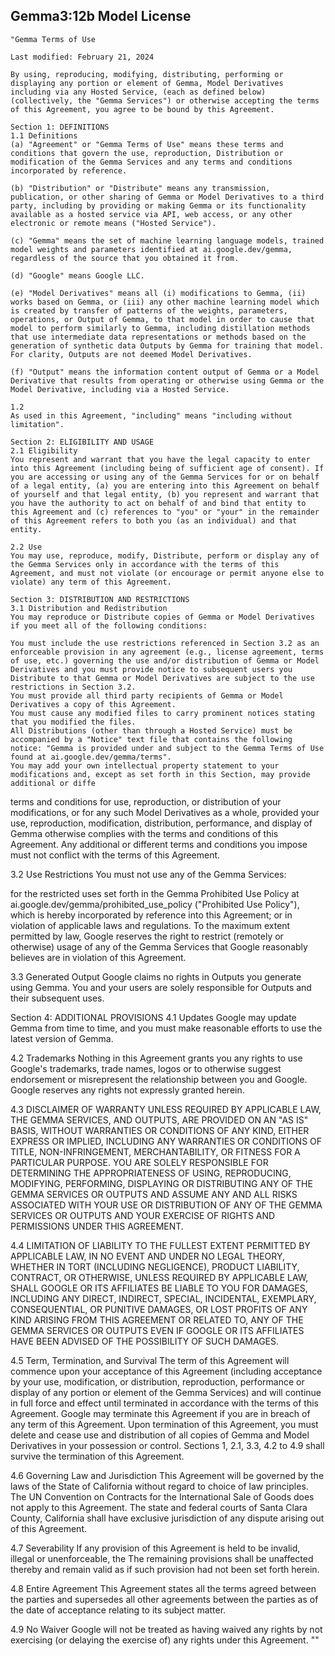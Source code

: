 ## Gemma3:12b Model License

```
"Gemma Terms of Use 

Last modified: February 21, 2024

By using, reproducing, modifying, distributing, performing or displaying any portion or element of Gemma, Model Derivatives including via any Hosted Service, (each as defined below) (collectively, the "Gemma Services") or otherwise accepting the terms of this Agreement, you agree to be bound by this Agreement.

Section 1: DEFINITIONS
1.1 Definitions
(a) "Agreement" or "Gemma Terms of Use" means these terms and conditions that govern the use, reproduction, Distribution or modification of the Gemma Services and any terms and conditions incorporated by reference.

(b) "Distribution" or "Distribute" means any transmission, publication, or other sharing of Gemma or Model Derivatives to a third party, including by providing or making Gemma or its functionality available as a hosted service via API, web access, or any other electronic or remote means ("Hosted Service").

(c) "Gemma" means the set of machine learning language models, trained model weights and parameters identified at ai.google.dev/gemma, regardless of the source that you obtained it from.

(d) "Google" means Google LLC.

(e) "Model Derivatives" means all (i) modifications to Gemma, (ii) works based on Gemma, or (iii) any other machine learning model which is created by transfer of patterns of the weights, parameters, operations, or Output of Gemma, to that model in order to cause that model to perform similarly to Gemma, including distillation methods that use intermediate data representations or methods based on the generation of synthetic data Outputs by Gemma for training that model. For clarity, Outputs are not deemed Model Derivatives.

(f) "Output" means the information content output of Gemma or a Model Derivative that results from operating or otherwise using Gemma or the Model Derivative, including via a Hosted Service.

1.2
As used in this Agreement, "including" means "including without limitation".

Section 2: ELIGIBILITY AND USAGE
2.1 Eligibility
You represent and warrant that you have the legal capacity to enter into this Agreement (including being of sufficient age of consent). If you are accessing or using any of the Gemma Services for or on behalf of a legal entity, (a) you are entering into this Agreement on behalf of yourself and that legal entity, (b) you represent and warrant that you have the authority to act on behalf of and bind that entity to this Agreement and (c) references to "you" or "your" in the remainder of this Agreement refers to both you (as an individual) and that entity.

2.2 Use
You may use, reproduce, modify, Distribute, perform or display any of the Gemma Services only in accordance with the terms of this Agreement, and must not violate (or encourage or permit anyone else to violate) any term of this Agreement.

Section 3: DISTRIBUTION AND RESTRICTIONS
3.1 Distribution and Redistribution
You may reproduce or Distribute copies of Gemma or Model Derivatives if you meet all of the following conditions:

You must include the use restrictions referenced in Section 3.2 as an enforceable provision in any agreement (e.g., license agreement, terms of use, etc.) governing the use and/or distribution of Gemma or Model Derivatives and you must provide notice to subsequent users you Distribute to that Gemma or Model Derivatives are subject to the use restrictions in Section 3.2.
You must provide all third party recipients of Gemma or Model Derivatives a copy of this Agreement.
You must cause any modified files to carry prominent notices stating that you modified the files.
All Distributions (other than through a Hosted Service) must be accompanied by a "Notice" text file that contains the following notice: "Gemma is provided under and subject to the Gemma Terms of Use found at ai.google.dev/gemma/terms".
You may add your own intellectual property statement to your modifications and, except as set forth in this Section, may provide additional or diffe
```
terms and conditions for use, reproduction, or distribution of your modifications, or for any such Model Derivatives as a whole, provided your use, reproduction, modification, distribution, performance, and display of Gemma otherwise complies with the terms and conditions of this Agreement. Any additional or different terms and conditions you impose must not conflict with the terms of this Agreement.

3.2 Use Restrictions
You must not use any of the Gemma Services:

for the restricted uses set forth in the Gemma Prohibited Use Policy at ai.google.dev/gemma/prohibited_use_policy ("Prohibited Use Policy"), which is hereby incorporated by reference into this Agreement; or
in violation of applicable laws and regulations.
To the maximum extent permitted by law, Google reserves the right to restrict (remotely or otherwise) usage of any of the Gemma Services that Google reasonably believes are in violation of this Agreement.

3.3 Generated Output
Google claims no rights in Outputs you generate using Gemma. You and your users are solely responsible for Outputs and their subsequent uses.

Section 4: ADDITIONAL PROVISIONS
4.1 Updates
Google may update Gemma from time to time, and you must make reasonable efforts to use the latest version of Gemma.

4.2 Trademarks
Nothing in this Agreement grants you any rights to use Google's trademarks, trade names, logos or to otherwise suggest endorsement or misrepresent the relationship between you and Google. Google reserves any rights not expressly granted herein.

4.3 DISCLAIMER OF WARRANTY
UNLESS REQUIRED BY APPLICABLE LAW, THE GEMMA SERVICES, AND OUTPUTS, ARE PROVIDED ON AN "AS IS" BASIS, WITHOUT WARRANTIES OR CONDITIONS OF ANY KIND, EITHER EXPRESS OR IMPLIED, INCLUDING ANY WARRANTIES OR CONDITIONS OF TITLE, NON-INFRINGEMENT, MERCHANTABILITY, OR FITNESS FOR A PARTICULAR PURPOSE. YOU ARE SOLELY RESPONSIBLE FOR DETERMINING THE APPROPRIATENESS OF USING, REPRODUCING, MODIFYING, PERFORMING, DISPLAYING OR DISTRIBUTING ANY OF THE GEMMA SERVICES OR OUTPUTS AND ASSUME ANY AND ALL RISKS ASSOCIATED WITH YOUR USE OR DISTRIBUTION OF ANY OF THE GEMMA SERVICES OR OUTPUTS AND YOUR EXERCISE OF RIGHTS AND PERMISSIONS UNDER THIS AGREEMENT.

4.4 LIMITATION OF LIABILITY
TO THE FULLEST EXTENT PERMITTED BY APPLICABLE LAW, IN NO EVENT AND UNDER NO LEGAL THEORY, WHETHER IN TORT (INCLUDING NEGLIGENCE), PRODUCT LIABILITY, CONTRACT, OR OTHERWISE, UNLESS REQUIRED BY APPLICABLE LAW, SHALL GOOGLE OR ITS AFFILIATES BE LIABLE TO YOU FOR DAMAGES, INCLUDING ANY DIRECT, INDIRECT, SPECIAL, INCIDENTAL, EXEMPLARY, CONSEQUENTIAL, OR PUNITIVE DAMAGES, OR LOST PROFITS OF ANY KIND ARISING FROM THIS AGREEMENT OR RELATED TO, ANY OF THE GEMMA SERVICES OR OUTPUTS EVEN IF GOOGLE OR ITS AFFILIATES HAVE BEEN ADVISED OF THE POSSIBILITY OF SUCH DAMAGES.

4.5 Term, Termination, and Survival
The term of this Agreement will commence upon your acceptance of this Agreement (including acceptance by your use, modification, or distribution, reproduction, performance or display of any portion or element of the Gemma Services) and will continue in full force and effect until terminated in accordance with the terms of this Agreement. Google may terminate this Agreement if you are in breach of any term of this Agreement. Upon termination of this Agreement, you must delete and cease use and distribution of all copies of Gemma and Model Derivatives in your possession or control. Sections 1, 2.1, 3.3, 4.2 to 4.9 shall survive the termination of this Agreement.

4.6 Governing Law and Jurisdiction
This Agreement will be governed by the laws of the State of California without regard to choice of law principles. The UN Convention on Contracts for the International Sale of Goods does not apply to this Agreement. The state and federal courts of Santa Clara County, California shall have exclusive jurisdiction of any dispute arising out of this Agreement.

4.7 Severability
If any provision of this Agreement is held to be invalid, illegal or unenforceable, the
The remaining provisions shall be unaffected thereby and remain valid as if such provision had not been set forth herein.

4.8 Entire Agreement
This Agreement states all the terms agreed between the parties and supersedes all other agreements between the parties as of the date of acceptance relating to its subject matter.

4.9 No Waiver
Google will not be treated as having waived any rights by not exercising (or delaying the exercise of) any rights under this Agreement.
""